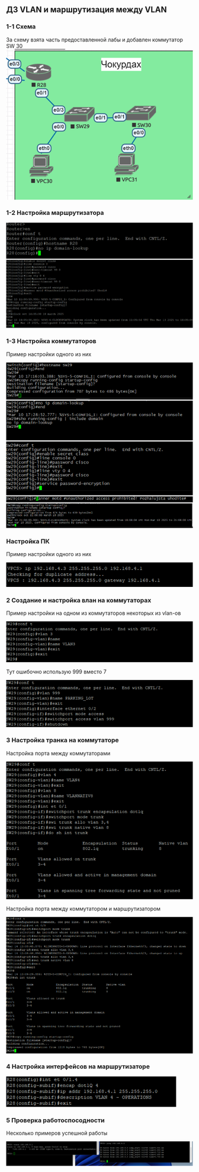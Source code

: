 ## ДЗ VLAN и маршрутизация между VLAN

### 1-1 Схема
За схему взята часть предоставленной лабы и добавлен коммутатор SW 30
![alt text](image.png)

### 1-2 Настройка маршрутизатора
![alt text](1-2abcd.png)
![alt text](1-2efghijk.png)

### 1-3 Настройка коммутаторов
Пример настройки одного из них 

![alt text](3c.PNG) ![alt text](3d.PNG)
![alt text](3efgh.PNG) ![alt text](3i.PNG)
![alt text](3jk.PNG)

### Настройка ПК
Пример настройки одного из них

![alt text](1-4.png)

### 2 Создание и настройка влан на коммутаторах

Пример настройки на одном из коммутаторов некоторых из vlan-ов

![alt text](2-1-a.png)

Тут ошибочно использую 999 вместо 7

![alt text](2-1-c.png)

### 3 Настройка транка на коммутаторе
Настройка порта между коммутаторами

![alt text](3-1abcd.png)

Настройка порта между коммутатором и маршрутизатором

![alt text](3-2a-c.png)

### 4 Настройка интерфейсов на маршрутизаторе

![alt text](4.png)

### 5 Проверка работоспосодности
Несколько примеров успешной работы

![alt text](5.png)